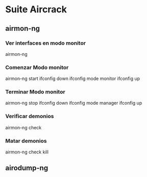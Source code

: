 # Suite Aircrack

## airmon-ng
### Ver interfaces en modo monitor
airmon-ng

### Comenzar Modo monitor
airmon-ng start <interface>
ifconfig <interface> down
ifconfig <interface> mode monitor
ifconfig <interface> up

### Terminar Modo monitor
airmon-ng stop <interface>
ifconfig <interface> down
ifconfig <interface> mode manager
ifconfig <interface> up

### Verificar demonios
airmon-ng check
### Matar demonios
airmon-ng check kill

## airodump-ng
